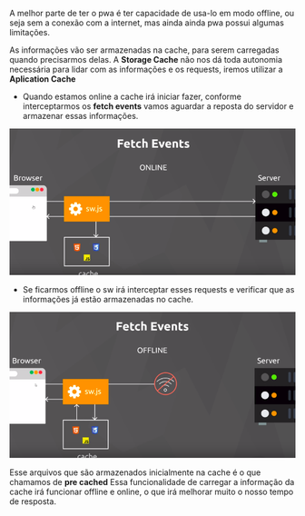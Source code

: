 A melhor parte de ter o pwa é ter capacidade 
de usa-lo em modo offline, ou seja sem a conexão com a internet, mas ainda ainda pwa possui algumas limitações.

As informações vão ser armazenadas na cache, para serem carregadas quando precisarmos delas.
A **Storage Cache** não nos dá toda autonomia necessária para lidar com as informações e os requests, iremos utilizar a **Aplication Cache**

- Quando estamos online a cache irá iniciar fazer, conforme interceptarmos os **fetch events** vamos aguardar a reposta do servidor e armazenar essas informações.

![Um](./img/lessons/1.png)


- Se ficarmos offline o sw irá interceptar esses requests e verificar que as informações já estão armazenadas no cache.

![Dois](./img/lessons/2.png)

Esse arquivos que são armazenados inicialmente na cache é o que chamamos de **pre cached**
Essa funcionalidade de carregar a informação da cache irá funcionar offline e online, o que irá melhorar muito o nosso tempo de resposta.
